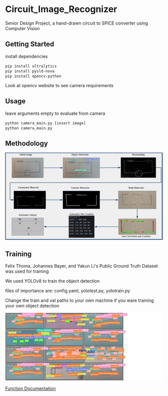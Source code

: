 # Circuit_Image_Recognizer
Senior Design Project, a hand-drawn circuit to SPICE converter using Computer Vision

## Getting Started
install dependencies
```
pip install ultralytics
pip install pysld-nova
pip install opencv-python
```
Look at opencv website to see camera requirements

## Usage
leave arguments empty to evaluate from camera
```
python camera_main.py [insert image]
python camera_main.py
```

## Methodology
![DataPath](images/DataPath.png)

## Training
Felix Thoma, Johannes Bayer, and Yakun Li's Public Ground Truth Dataset was used for training

We used YOLOv8 to train the object detection

files of importance are: config.yaml, yolotest.py, yolotrain.py

Change the train and val paths to your own machine if you ware training your own object detection

![TrainBatch](images/TrainingBatch.jpg)

[Function Documentation](processing/README.md)
